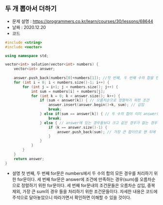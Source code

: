 ## 두 개 뽑아서 더하기
- 문제 설명 : <https://programmers.co.kr/learn/courses/30/lessons/68644>
- 날짜 : 2020.12.20
- 코드
```cpp
#include <string>
#include <vector>

using namespace std;

vector<int> solution(vector<int> numbers) {
    vector<int> answer;
    
    answer.push_back(numbers[0]+numbers[1]); //첫 번째, 두 번째 수의 합을 먼저 넣고 시작
    for (int i = 0; i < numbers.size()-1; i++) {
        for (int j = i+1; j < numbers.size(); j++) {
            int sum = numbers[i] + numbers[j];
            for (int k = 0; k < answer.size(); k++) {
                if (sum < answer[k]) { // 오름차순으로 정렬하기 위한 조건
                    answer.insert(answer.begin()+k, sum); // 삽입
                    break;
                } else if(sum == answer[k]) { // 두 수의 합이 이미 answer에 있는 경우 추가하지 않음
                    break;
                } else { // answer에 있는 경우들보다 크고 같은 경우가 없는 경우
                    if (k == answer.size()-1) {
                        answer.push_back(sum); // 가장 큰 합이므로 맨 뒤에 삽입
                    }
                }
            }
        }
    }
    return answer;
}
```

- 설명
  첫 번째, 두 번째 for문은 numbers에서 두 수의 합의 모든 경우를 처리하기 위한 for문이다.
  세 번째 for문은 answer에 조건에 만족하는 경우(sum)를 오름차순으로 정렬하기 위한 for문이다.
  세 번째 for문내의 조건문들은 오름차순 삽입, 중복 제외, 가장 큰 sum의 경우 들을 처리하기 위한
  조건문들이다. 자세한 내용은 코드에 주석으로 달아놓았으니 따라가면서 확인하면 이해할 수 있을 것이다.
